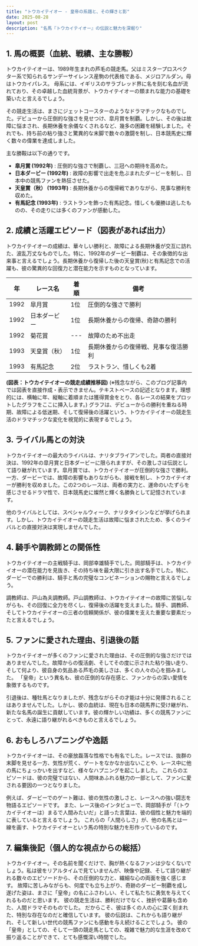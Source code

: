```yaml
---
title: "トウカイテイオー - 皇帝の系譜と、その輝きと影"
date: 2025-08-28
layout: post
description: "名馬『トウカイテイオー』の伝説と魅力を深堀り"
---
```


## 1. 馬の概要（血統、戦績、主な勝鞍）

トウカイテイオーは、1989年生まれの芦毛の競走馬。父はミスタープロスペクター系で知られるサンデーサイレンス産駒の代表格である、メジロアルダン。母はトウカイパレス。  母系には、イギリスのサラブレッド界に名を刻む名血が流れており、その卓越した血統背景が、トウカイテイオーの類まれな能力の基礎を築いたと言えるでしょう。

その競走生活は、まさにジェットコースターのようなドラマチックなものでした。デビューから圧倒的な強さを見せつけ、皐月賞を制覇。しかし、その後は故障に悩まされ、長期休養を余儀なくされるなど、幾多の困難を経験しました。それでも、持ち前の粘り強さと驚異的な末脚で数々の激闘を制し、日本競馬史に輝く数々の偉業を達成しました。

主な勝鞍は以下の通りです。

* **皐月賞 (1992年)** : 圧倒的な強さで制覇し、三冠への期待を高めた。
* **日本ダービー (1992年)** :  故障の影響で出走を危ぶまれたダービーを制し、日本中の競馬ファンを熱狂させた。
* **天皇賞（秋） (1993年)** :  長期休養からの復帰戦でありながら、見事な勝利を収めた。
* **有馬記念 (1993年)** :  ラストランを飾った有馬記念。惜しくも優勝は逃したものの、その走りには多くのファンが感動した。


## 2. 成績と活躍エピソード（図表があれば出力）

トウカイテイオーの成績は、華々しい勝利と、故障による長期休養が交互に訪れた、波乱万丈なものでした。特に、1992年のダービー制覇は、その象徴的な出来事と言えるでしょう。長期休養から復帰した後の天皇賞(秋)と有馬記念での活躍も、彼の驚異的な回復力と潜在能力を示すものとなっています。

| 年 | レース名          | 着順 | 備考                                  |
|---|-----------------|-----|---------------------------------------|
| 1992 | 皐月賞            | 1位  | 圧倒的な強さで勝利                     |
| 1992 | 日本ダービー        | 1位  | 長期休養からの復帰、奇跡の勝利             |
| 1992 | 菊花賞            | --- | 故障のため不出走                        |
| 1993 | 天皇賞（秋）      | 1位  | 長期休養からの復帰戦、見事な復活勝利       |
| 1993 | 有馬記念          | 2位  | ラストラン、惜しくも2着               |


**(図表：トウカイテイオーの競走成績推移図)**  (※残念ながら、このブログ記事内では図表を直接作成・表示できません。テキストベースの記述となります。理想的には、横軸に年、縦軸に着順または獲得賞金をとり、各レースの結果をプロットしたグラフをここに挿入します。)  グラフは、デビューからの勝利を重ねる時期、故障による低迷期、そして復帰後の活躍という、トウカイテイオーの競走生活のドラマチックな変化を視覚的に表現するでしょう。


## 3. ライバル馬との対決

トウカイテイオーの最大のライバルは、ナリタブライアンでした。両者の直接対決は、1992年の皐月賞と日本ダービーに限られますが、その激しさは伝説として語り継がれています。皐月賞では、トウカイテイオーが圧倒的な強さで勝利。一方、ダービーでは、故障の影響もありながらも、接戦を制し、トウカイテイオーが勝利を収めました。この2つのレースは、両者の実力と、運命のいたずらを感じさせるドラマ性で、日本競馬史に燦然と輝く名勝負として記憶されています。

他のライバルとしては、スペシャルウィーク、ナリタタイシンなどが挙げられます。しかし、トウカイテイオーの競走生活は故障に悩まされたため、多くのライバルとの直接対決は実現しませんでした。


## 4. 騎手や調教師との関係性

トウカイテイオーの主戦騎手は、岡部幸雄騎手でした。岡部騎手は、トウカイテイオーの潜在能力を見抜き、その持ち味を最大限に引き出す名手でした。特に、ダービーでの勝利は、騎手と馬の完璧なコンビネーションの賜物と言えるでしょう。

調教師は、戸山為夫調教師。戸山調教師は、トウカイテイオーの故障に苦悩しながらも、その回復に全力を尽くし、復帰後の活躍を支えました。騎手、調教師、そしてトウカイテイオーの三者の信頼関係が、彼の偉業を支えた重要な要素だったと言えるでしょう。


## 5. ファンに愛された理由、引退後の話

トウカイテイオーが多くのファンに愛された理由は、その圧倒的な強さだけではありませんでした。故障からの復活劇、そしてその度に示された粘り強い走り、そして何より、彼自身の気品ある芦毛の美しさは、多くの人々の心を掴みました。  「皇帝」という異名も、彼の圧倒的な存在感と、ファンからの深い愛情を象徴するものです。

引退後は、種牡馬となりましたが、残念ながらその才能は十分に発揮されることはありませんでした。しかし、彼の血統は、現在も日本の競馬界に受け継がれ、新たな名馬の誕生に貢献しています。彼の輝かしい功績は、多くの競馬ファンにとって、永遠に語り継がれるべきものと言えるでしょう。


## 6. おもしろハプニングや逸話

トウカイテイオーは、その豪放磊落な性格でも有名でした。レースでは、抜群の末脚を見せる一方、気性が荒く、ゲートをなかなか出ないことや、レース中に他の馬にちょっかいを出すなど、様々なハプニングを起こしました。  これらのエピソードは、彼の完璧ではない、人間味あふれる魅力の一部として、ファンに愛される要因の一つとなりました。

例えば、ダービーでのゲート難は、彼の気性の激しさと、レースへの強い闘志を物語るエピソードです。  また、レース後のインタビューで、岡部騎手が「（トウカイテイオーは）まるで人間みたいだ」と語った言葉は、彼の個性と魅力を端的に表していると言えるでしょう。  これらの「人間らしさ」が、他の名馬とは一線を画す、トウカイテイオーという馬の特別な魅力を形作っているのです。


## 7. 編集後記（個人的な視点からの総括）

トウカイテイオー。その名前を聞くだけで、胸が熱くなるファンは少なくないでしょう。私は彼をリアルタイムで見ていませんが、映像や記録、そして語り継がれる数々のエピソードから、その圧倒的な力と、繊細な心の両面を強く感じます。  故障に苦しみながらも、何度でも立ち上がり、奇跡のダービー制覇を成し遂げた姿は、まさに「皇帝」の名にふさわしい、そして私たちに勇気を与えてくれるものだと思います。  彼の競走生活は、勝利だけでなく、挫折や葛藤も含めた、人間ドラマそのものでした。  だからこそ、彼は多くの人の心に深く刻まれた、特別な存在なのだと確信しています。  彼の伝説は、これからも語り継がれ、そして新しい世代の競馬ファンにも感動を与え続けることでしょう。  彼の「皇帝」としての、そして一頭の競走馬としての、複雑で魅力的な生涯を改めて振り返ることができて、とても感慨深い時間でした。
